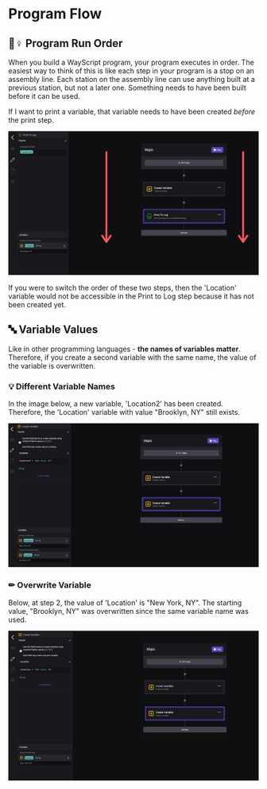 # Program Flow

## 🏃♀ Program Run Order

When you build a WayScript program, your program executes in order. The easiest way to think of this is like each step in your program is a stop on an assembly line. Each station on the assembly line can use anything built at a previous station, but not a later one. Something needs to have been built before it can be used.

If I want to print a variable, that variable needs to have been created _before_ the print step.

![Location variable is available in Print To Log step](../.gitbook/assets/program_flow%20%281%29.png)

If you were to switch the order of these two steps, then the 'Location' variable would not be accessible in the Print to Log step because it has not been created yet.

## 🔤 Variable Values

Like in other programming languages - **the names of variables matter**. Therefore, if you create a second variable with the same name, the value of the variable is overwritten.

### 💡 Different Variable Names

In the image below, a new variable, 'Location2' has been created. Therefore, the 'Location' variable with value "Brooklyn, NY" still exists.

![There are Two Different Variables because they have different names.](../.gitbook/assets/two_variables.png)

### ✏ Overwrite Variable

Below, at step 2, the value of 'Location' is "New York, NY". The starting value, "Brooklyn, NY" was overwritten since the same variable name was used.

![Brooklyn, NY has been overwritten because this variable uses has the same name.](../.gitbook/assets/variables_overwritten.png)

